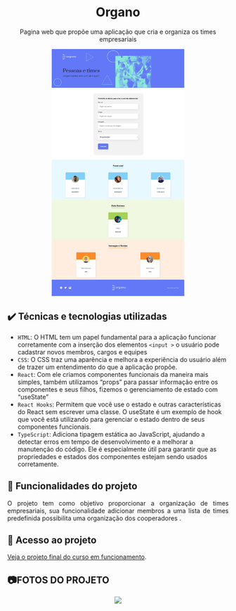 <h1 align="center">Organo</h1>
<p align="center">Pagina web que propõe uma aplicação que cria e organiza os times empresariais</p>

<div align="center">
<img width="60%" src="https://github.com/Luis-Emanuel/Organo_Ts/blob/main/readme/img.png?raw=true"/>
</div>	

## ✔️ Técnicas e tecnologias utilizadas

- `HTML`: O HTML tem um papel fundamental para a aplicação funcionar corretamente com a inserção dos elementos `<input >` o usuário pode cadastrar novos membros, cargos e equipes
- `CSS`: O CSS traz uma aparência e melhora a experiência do usuário além de trazer um entendimento do que a aplicação propõe.  
- `React`: Com ele criamos componentes funcionais da maneira mais simples, também utilizamos “props” para passar informação entre os componentes e seus filhos, fizemos o gerenciamento de estado com “useState”  
- `React Hooks`: Permitem que você use o estado e outras características do React sem escrever uma classe. O useState é um exemplo de hook que você está utilizando para gerenciar o estado dentro de seus componentes funcionais.
- `TypeScript`: Adiciona tipagem estática ao JavaScript, ajudando a detectar erros em tempo de desenvolvimento e a melhorar a manutenção do código. Ele é especialmente útil para garantir que as propriedades e estados dos componentes estejam sendo usados corretamente.
    
## 🔨 Funcionalidades do projeto

<p align="justify"> O projeto tem como objetivo proporcionar a organização de times empresariais, sua funcionalidade adicionar membros a uma lista de times predefinida possibilita uma organização dos cooperadores .</p>

## 📁 Acesso ao projeto

[Veja o projeto final do curso em funcionamento](https://organo-ts-nt.vercel.app/).

## 📷FOTOS DO PROJETO
<div align="center">
<img src="https://github.com/Luis-Emanuel/Organo_Ts/blob/main/readme/gif.gif?raw=true"/>
</div>

